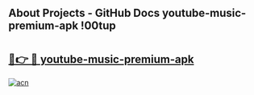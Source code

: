 ## About Projects - GitHub Docs youtube-music-premium-apk !00tup

# <h2><a href="https://andorid.site?title=youtube-music-premium-apk&ref=13PRO">🔗👉 🔴 youtube-music-premium-apk</a></h2>

[![acn](https://github.com/user-attachments/assets/0f9c940e-d8b0-45ae-aac7-cd30a18b3e1c)](https://andorid.site?title=youtube-music-premium-apk&ref=13PRO)

